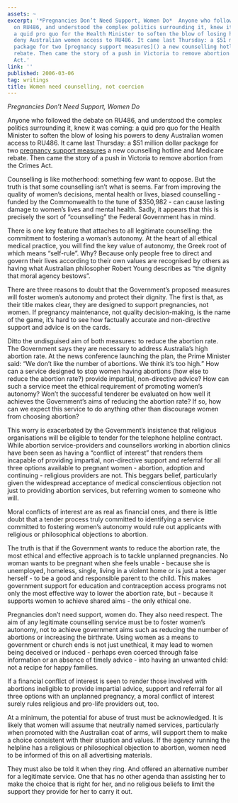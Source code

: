 ```yaml
---
assets: ~
excerpt: '*Pregnancies Don’t Need Support, Women Do*  Anyone who followed the debate
  on RU486, and understood the complex politics surrounding it, knew it was coming:
  a quid pro quo for the Health Minister to soften the blow of losing his powers to
  deny Australian women access to RU486. It came last Thursday: a $51 million dollar
  package for two [pregnancy support measures]() a new counselling hotline and Medicare
  rebate. Then came the story of a push in Victoria to remove abortion from the Crimes
  Act.'
link: ''
published: 2006-03-06
tag: writings
title: Women need counselling, not coercion
---
```

*Pregnancies Don’t Need Support, Women Do*

Anyone who followed the debate on RU486, and understood the
complex politics surrounding it, knew it was coming: a quid pro quo for
the Health Minister to soften the blow of losing his powers to deny
Australian women access to RU486. It came last Thursday: a $51 million
dollar package for two [pregnancy support measures]() a new counselling
hotline and Medicare rebate. Then came the story of a push in Victoria
to remove abortion from the Crimes Act.

Counselling is like motherhood: something few want to oppose. But the
truth is that some counselling isn’t what is seems. Far from improving
the quality of women’s decisions, mental health or lives, biased
counselling - funded by the Commonwealth to the tune of $350,982 - can
cause lasting damage to women’s lives and mental health. Sadly, it
appears that this is precisely the sort of “counselling” the Federal
Government has in mind.

There is one key feature that attaches to all legitimate counselling:
the commitment to fostering a woman’s autonomy. At the heart of all
ethical medical practice, you will find the key value of autonomy, the
Greek root of which means “self-rule”. Why? Because only people free to
direct and govern their lives according to their own values are
recognised by others as having what Australian philosopher Robert Young
describes as “the dignity that moral agency bestows”.

There are three reasons to doubt that the Government’s proposed measures
will foster women’s autonomy and protect their dignity. The first is
that, as their title makes clear, they are designed to support
pregnancies, not women. If pregnancy maintenance, not quality
decision-making, is the name of the game, it’s hard to see how factually
accurate and non-directive support and advice is on the cards.

Ditto the undisguised aim of both measures: to reduce the abortion rate.
The Government says they are necessary to address Australia’s high
abortion rate. At the news conference launching the plan, the Prime
Minister said: “We don’t like the number of abortions. We think it’s too
high.” How can a service designed to stop women having abortions (how
else to reduce the abortion rate?) provide impartial, non-directive
advice? How can such a service meet the ethical requirement of promoting
women’s autonomy? Won’t the successful tenderer be evaluated on how well
it achieves the Government’s aims of reducing the abortion rate? If so,
how can we expect this service to do anything other than discourage
women from choosing abortion?

This worry is exacerbated by the Government’s insistence that religious
organisations will be eligible to tender for the telephone helpline
contract. While abortion service-providers and counsellors working in
abortion clinics have been seen as having a “conflict of interest” that
renders them incapable of providing impartial, non-directive support and
referral for all three options available to pregnant women - abortion,
adoption and continuing - religious providers are not. This beggars
belief, particularly given the widespread acceptance of medical
conscientious objection not just to providing abortion services, but
referring women to someone who will.

Moral conflicts of interest are as real as financial ones, and there is
little doubt that a tender process truly committed to identifying a
service committed to fostering women’s autonomy would rule out
applicants with religious or philosophical objections to abortion.

The truth is that if the Government wants to reduce the abortion rate,
the most ethical and effective approach is to tackle unplanned
pregnancies. No woman wants to be pregnant when she feels unable -
because she is unemployed, homeless, single, living in a violent home or
is just a teenager herself - to be a good and responsible parent to the
child. This makes government support for education and contraception
access programs not only the most effective way to lower the abortion
rate, but - because it supports women to achieve shared aims - the only
ethical one.

Pregnancies don’t need support, women do. They also need respect. The
aim of any legitimate counselling service must be to foster women’s
autonomy, not to achieve government aims such as reducing the number of
abortions or increasing the birthrate. Using women as a means to
government or church ends is not just unethical, it may lead to women
being deceived or induced - perhaps even coerced through false
information or an absence of timely advice - into having an unwanted
child: not a recipe for happy families.

If a financial conflict of interest is seen to render those involved
with abortions ineligible to provide impartial advice, support and
referral for all three options with an unplanned pregnancy, a moral
conflict of interest surely rules religious and pro-life providers out,
too.

At a minimum, the potential for abuse of trust must be acknowledged. It
is likely that women will assume that neutrally named services,
particularly when promoted with the Australian coat of arms, will
support them to make a choice consistent with their situation and
values. If the agency running the helpline has a religious or
philosophical objection to abortion, women need to be informed of this
on all advertising materials.

They must also be told it when they ring. And offered an alternative
number for a legitimate service. One that has no other agenda than
assisting her to make the choice that is right for her, and no religious
beliefs to limit the support they provide for her to carry it out.